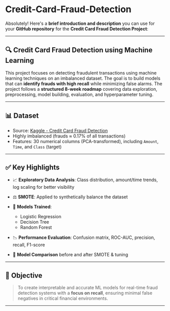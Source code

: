 # Credit-Card-Fraud-Detection
Absolutely! Here's a **brief introduction and description** you can use for your **GitHub repository** for the **Credit Card Fraud Detection Project**:

---

## 🔍 Credit Card Fraud Detection using Machine Learning

This project focuses on detecting fraudulent transactions using machine learning techniques on an imbalanced dataset. The goal is to build models that can **identify frauds with high recall** while minimizing false alarms. The project follows a **structured 8-week roadmap** covering data exploration, preprocessing, model building, evaluation, and hyperparameter tuning.

---

## 📊 Dataset

* Source: [Kaggle - Credit Card Fraud Detection](https://www.kaggle.com/datasets/mlg-ulb/creditcardfraud)
* Highly imbalanced (frauds ≈ 0.17% of all transactions)
* Features: 30 numerical columns (PCA-transformed), including `Amount`, `Time`, and `Class` (target)

---

## ✅ Key Highlights

* 📈 **Exploratory Data Analysis**: Class distribution, amount/time trends, log scaling for better visibility
* ⚖️ **SMOTE**: Applied to synthetically balance the dataset
* 🤖 **Models Trained**:

  * Logistic Regression
  * Decision Tree
  * Random Forest
* 📉 **Performance Evaluation**: Confusion matrix, ROC-AUC, precision, recall, F1-score
* 🔄 **Model Comparison** before and after SMOTE & tuning

---

## 🚀 Objective

> To create interpretable and accurate ML models for real-time fraud detection systems with a **focus on recall**, ensuring minimal false negatives in critical financial environments.

---


